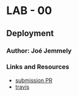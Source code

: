 # LAB - 00

## Deployment

### Author: Joé Jemmely

### Links and Resources

- [submission PR](https://github.com/401-advanced-javascript-joejemmely/lab-00/pull/1)
- [travis](https://travis-ci.com/401-advanced-javascript-joejemmely/lab-00)
